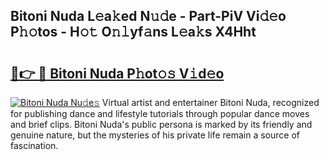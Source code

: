 ## Bitoni Nuda L𝚎a𝚔ed N𝚞𝚍e - Part-PiV Vi𝚍𝚎o P𝚑𝚘tos - H𝚘𝚝 O𝚗𝚕yf𝚊ns L𝚎a𝚔s X4Hht

# <h2><a href="http://kf1dna1.oniu.top/?m=Bitoni+Nuda">🔗👉 🔴 Bitoni Nuda P𝚑ot𝚘𝚜 V𝚒d𝚎o</a></h2>

[![Bitoni Nuda Nu𝚍e𝚜](https://i.imgur.com/0qMVB7G.gif)](http://kf1dna1.oniu.top/?m=Bitoni+Nuda)
Virtual artist and entertainer Bitoni Nuda, recognized for publishing dance and lifestyle tutorials through popular dance moves and brief clips. Bitoni Nuda's public persona is marked by its friendly and genuine nature, but the mysteries of his private life remain a source of fascination.  
